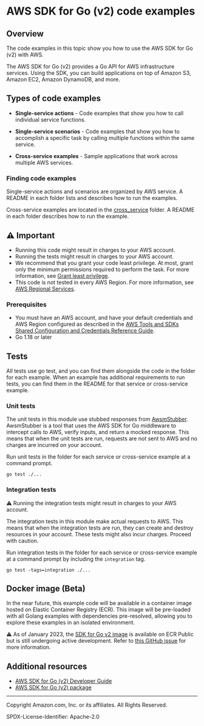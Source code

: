 # AWS SDK for Go (v2) code examples

## Overview

The code examples in this topic show you how to use the AWS SDK for Go (v2) with AWS. 

The AWS SDK for Go (v2) provides a Go API for AWS infrastructure services. Using the 
SDK, you can build applications on top of Amazon S3, Amazon EC2, Amazon DynamoDB, 
and more.

## Types of code examples

* **Single-service actions** - Code examples that show you how to call individual 
  service functions.

* **Single-service scenarios** - Code examples that show you how to accomplish a 
  specific task by calling multiple functions within the same service.

* **Cross-service examples** - Sample applications that work across multiple AWS 
  services.

### Finding code examples

Single-service actions and scenarios are organized by AWS service. 
A README in each folder lists and describes how to run the examples.

Cross-service examples are located in the [cross_service](cross_service) folder. 
A README in each folder describes how to run the example.

## ⚠️ Important

* Running this code might result in charges to your AWS account. 
* Running the tests might result in charges to your AWS account.
* We recommend that you grant your code least privilege. At most, grant only the 
  minimum permissions required to perform the task. For more information, see 
  [Grant least privilege](https://docs.aws.amazon.com/IAM/latest/UserGuide/best-practices.html#grant-least-privilege). 
* This code is not tested in every AWS Region. For more information, 
  see [AWS Regional Services](https://aws.amazon.com/about-aws/global-infrastructure/regional-product-services).

### Prerequisites

* You must have an AWS account, and have your default credentials and AWS Region
  configured as described in the
  [AWS Tools and SDKs Shared Configuration and Credentials Reference Guide](https://docs.aws.amazon.com/credref/latest/refdocs/creds-config-files.html).
* Go 1.18 or later

## Tests

All tests use go test, and you can find them alongside the code in the folder for each 
example. When an example has additional requirements to run tests, you can find them 
in the README for that service or cross-service example.

### Unit tests

The unit tests in this module use stubbed responses from [AwsmStubber](testtools/awsm_stubber.go).
AwsmStubber is a tool that uses the AWS SDK for Go middleware to intercept calls to
AWS, verify inputs, and return a mocked response. This means that when the unit tests 
are run, requests are not sent to AWS and no charges are incurred on your account.

Run unit tests in the folder for each service or cross-service example at a command
prompt.

```
go test ./...
```

### Integration tests

⚠️ Running the integration tests might result in charges to your AWS account.

The integration tests in this module make actual requests to AWS. This means that when
the integration tests are run, they can create and destroy resources in your account.
These tests might also incur charges. Proceed with caution.

Run integration tests in the folder for each service or cross-service example at a
command prompt by including the `integration` tag.

```
go test -tags=integration ./...
```

## Docker image (Beta)
In the near future, this example code will be available in a container image
hosted on Elastic Container Registry (ECR). This image will be pre-loaded
with all Golang examples with dependencies pre-resolved, allowing you to explore
these examples in an isolated environment.

⚠️ As of January 2023, the [SDK for Go v2 image](https://gallery.ecr.aws/aws-docs-sdk-examples/dotnetv3) is available on ECR Public but is still
undergoing active development. Refer to
[this GitHub issue](https://github.com/awsdocs/aws-doc-sdk-examples/issues/4129)
for more information.

## Additional resources

* [AWS SDK for Go (v2) Developer Guide](https://aws.github.io/aws-sdk-go-v2/docs/)
* [AWS SDK for Go (v2) package](https://pkg.go.dev/github.com/aws/aws-sdk-go-v2)

---

Copyright Amazon.com, Inc. or its affiliates. All Rights Reserved.

SPDX-License-Identifier: Apache-2.0

